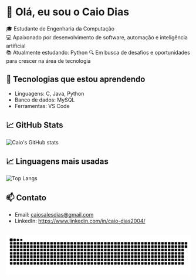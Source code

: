 # 👋 Olá, eu sou o Caio Dias

🎓 Estudante de Engenharia da Computação  
💻 Apaixonado por desenvolvimento de software, automação e inteligência artificial  
📚 Atualmente estudando: Python
🔍 Em busca de desafios e oportunidades para crescer na área de tecnologia

## 🚀 Tecnologias que estou aprendendo
- Linguagens: C, Java, Python
- Banco de dados: MySQL
- Ferramentas: VS Code

## 📈 GitHub Stats
![Caio's GitHub stats](https://github-readme-stats.vercel.app/api?username=CdBr4zil&show_icons=true&theme=radical)

## 📈 Linguagens mais usadas
![Top Langs](https://github-readme-stats.vercel.app/api/top-langs/?username=CdBr4zil&layout=compact&theme=radical)

## 📫 Contato
- Email: caiosalesdias@gmail.com
- LinkedIn: https://www.linkedin.com/in/caio-dias2004/

## 

<img src="https://raw.githubusercontent.com/CdBr4zil/CdBr4zil/output/snake.svg" alt="Snake animation" />
